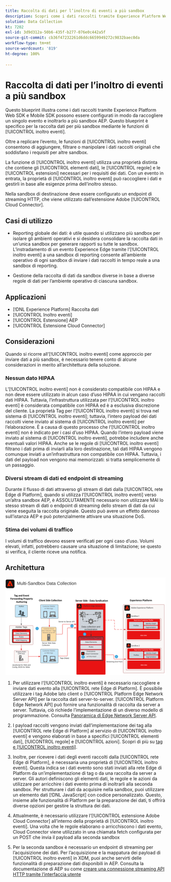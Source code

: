 ```yaml
---
title: Raccolta di dati per l’inoltro di eventi a più sandbox
description: Scopri come i dati raccolti tramite Experience Platform Web SDK e Mobile SDK possono essere configurati in modo da raccogliere un singolo evento e inoltrarlo a più sandbox Experience Platform.
solution: Data Collection
kt: 7202
exl-id: 3d9d312a-50b6-435f-b277-076e0c442a5f
source-git-commit: cb36f47232261d6ddc6659949272c9832baec0da
workflow-type: tm+mt
source-wordcount: '819'
ht-degree: 100%

---
```


# Raccolta di dati per l’inoltro di eventi a più sandbox

Questo blueprint illustra come i dati raccolti tramite Experience Platform Web SDK e Mobile SDK possono essere configurati in modo da raccogliere un singolo evento e inoltrarlo a più sandbox AEP. Questo blueprint è specifico per la raccolta dati per più sandbox mediante le funzioni di [!UICONTROL inoltro eventi].

Oltre a replicare l’evento, le funzioni di [!UICONTROL inoltro eventi] consentono di aggiungere, filtrare o manipolare i dati raccolti originali che soddisfano i requisiti per altre sandbox.

La funzione di [!UICONTROL inoltro eventi] utilizza una proprietà distinta che contiene gli [!UICONTROL elementi dati], le [!UICONTROL regole] e le [!UICONTROL estensioni] necessari per i requisiti dei dati. Con un evento in entrata, la proprietà di [!UICONTROL inoltro eventi] può raccogliere i dati e gestirli in base alle esigenze prima dell’inoltro stesso.

Nella sandbox di destinazione deve essere configurato un endpoint di streaming HTTP, che viene utilizzato dall’estensione Adobe [!UICONTROL Cloud Connector].

## Casi di utilizzo

* Reporting globale dei dati: è utile quando si utilizzano più sandbox per isolare gli ambienti operativi e si desidera consolidare la raccolta dati in un’unica sandbox per generare rapporti su tutte le sandbox. L’instradamento di un evento Experience Edge tramite l’[!UICONTROL inoltro eventi] a una sandbox di reporting consente all’ambiente operativo di ogni sandbox di inviare i dati raccolti in tempo reale a una sandbox di reporting.

* Gestione della raccolta di dati da sandbox diverse in base a diverse regole di dati per l’ambiente operativo di ciascuna sandbox.

## Applicazioni

* [!DNL Experience Platform] Raccolta dati
* [!UICONTROL Inoltro eventi]
* [!UICONTROL Estensione] AEP
* [!UICONTROL Estensione Cloud Connector]

## Considerazioni

Quando si ricorre all’[!UICONTROL inoltro eventi] come approccio per inviare dati a più sandbox, è necessario tenere conto di alcune considerazioni in merito all’architettura della soluzione.

### Nessun dato HIPAA

L’[!UICONTROL inoltro eventi] non è considerato compatibile con HIPAA e non deve essere utilizzato in alcun caso d’uso HIPAA in cui vengano raccolti dati HIPAA. Tuttavia, l’infrastruttura utilizzata per l’[!UICONTROL inoltro eventi] è considerata compatibile con HIPAA ed è a esclusiva discrezione del cliente. La proprietà Tag per l’[!UICONTROL inoltro eventi] si trova nel sistema di [!UICONTROL inoltro eventi]; tuttavia, l’intero payload dei dati raccolti viene inviato al sistema di [!UICONTROL inoltro eventi] per l’elaborazione. È a causa di questo processo che l’[!UICONTROL inoltro eventi] non è indicato per i casi d’uso HIPAA. Quando l’intero payload viene inviato al sistema di [!UICONTROL inoltro eventi], potrebbe includere anche eventuali valori HIPAA. Anche se le regole di [!UICONTROL inoltro eventi] filtrano i dati prima di inviarli alla loro destinazione, tali dati HIPAA vengono comunque inviati a un’infrastruttura non compatibile con HIPAA. Tuttavia, i dati del payload non vengono mai memorizzati: si tratta semplicemente di un passaggio.

### Diversi stream di dati ed endpoint di streaming

Durante il flusso di dati attraverso gli stream di dati dalla [!UICONTROL rete Edge di Platform], quando si utilizza l’[!UICONTROL inoltro eventi] verso un’altra sandbox AEP, è ASSOLUTAMENTE necessario non utilizzare MAI lo stesso stream di dati o endpoint di streaming dello stream di dati da cui viene eseguita la raccolta originale. Questo può avere un effetto dannoso sull’istanza AEP e può potenzialmente attivare una situazione DoS.

### Stima dei volumi di traffico

I volumi di traffico devono essere verificati per ogni caso d’uso. Volumi elevati, infatti, potrebbero causare una situazione di limitazione; se questo si verifica, il cliente riceve una notifica.

## Architettura

![ [!UICONTROL Inoltro eventi per più sandbox]](assets/multi-sandbox-data-collection.png)

1. Per utilizzare l’[!UICONTROL inoltro eventi] è necessario raccogliere e inviare dati evento alla [!UICONTROL rete Edge di Platform]. È possibile utilizzare i tag Adobe lato client o [!UICONTROL Platform Edge Network Server API] per la raccolta dati server-to-server. [!UICONTROL Platform Edge Network API] può fornire una funzionalità di raccolta da server a server. Tuttavia, ciò richiede l’implementazione di un diverso modello di programmazione. Consulta [Panoramica di Edge Network Server API](https://experienceleague.adobe.com/docs/experience-platform/edge-network-server-api/overview.html?lang=it).

1. I payload raccolti vengono inviati dall’implementazione dei tag alla [!UICONTROL rete Edge di Platform] al servizio di [!UICONTROL inoltro eventi] e vengono elaborati in base a specifici [!UICONTROL elementi dati], [!UICONTROL regole] e [!UICONTROL azioni]. Scopri di più su [tag e [!UICONTROL inoltro eventi]](https://experienceleague.adobe.com/docs/experience-platform/tags/event-forwarding/overview.html?lang=it#differences-from-tags).

1. Inoltre, per ricevere i dati degli eventi raccolti dalla [!UICONTROL rete Edge di Platform], è necessaria una proprietà di [!UICONTROL inoltro eventi]. Questa indica se i dati evento sono stati inviati alla rete Edge di Platform da un’implementazione di tag o da una raccolta da server a server. Gli autori definiscono gli elementi dati, le regole e le azioni da utilizzare per arricchire i dati evento prima di inoltrarli alla seconda sandbox. Per strutturare i dati da acquisire nella sandbox, puoi utilizzare un elemento dati [!DNL JavaScript] con codice personalizzato. Questo, insieme alle funzionalità di Platform per la preparazione dei dati, ti offrirà diverse opzioni per gestire la struttura dei dati.

1. Attualmente, è necessario utilizzare l’[!UICONTROL estensione Adobe Cloud Connector] all’interno della proprietà di [!UICONTROL inoltro eventi]. Una volta che le regole elaborano o arricchiscono i dati evento, Cloud Connector viene utilizzato in una chiamata fetch configurata per un POST che invia il payload alla seconda sandbox

1. Per la seconda sandbox è necessario un endpoint di streaming per l’acquisizione dei dati. Per l’acquisizione e la mappatura dei payload di [!UICONTROL inoltro eventi] in XDM, puoi anche servirti delle funzionalità di preparazione dati disponibili in AEP. Consulta la documentazione di AEP su come [creare una connessione streaming API HTTP tramite l’interfaccia utente](https://experienceleague.adobe.com/docs/experience-platform/sources/ui-tutorials/create/streaming/http.html?lang=it)

